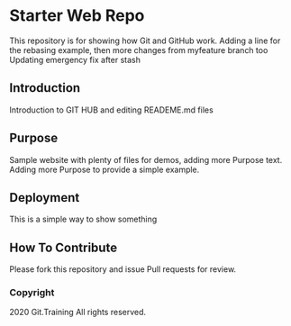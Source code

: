# Starter Web Repo

This repository is for showing how Git and GitHub work.
Adding a line for the rebasing example, then more changes from myfeature branch too
Updating emergency fix after stash

## Introduction

Introduction to GIT HUB and editing READEME.md files

## Purpose

Sample website with plenty of files for demos, adding more Purpose text.
Adding more Purpose to provide a simple example.

## Deployment

This is a simple way to show something

## How To Contribute

Please fork this repository and issue Pull requests for review.

### Copyright

2020 Git.Training All rights reserved.
